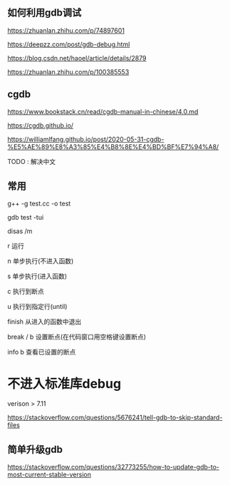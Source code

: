 ## 如何利用gdb调试

https://zhuanlan.zhihu.com/p/74897601

https://deepzz.com/post/gdb-debug.html

https://blog.csdn.net/haoel/article/details/2879

https://zhuanlan.zhihu.com/p/100385553

## cgdb

https://www.bookstack.cn/read/cgdb-manual-in-chinese/4.0.md

https://cgdb.github.io/

https://williamlfang.github.io/post/2020-05-31-cgdb-%E5%AE%89%E8%A3%85%E4%B8%8E%E4%BD%BF%E7%94%A8/

TODO : 解决中文

## 常用

g++ -g test.cc -o test 

gdb test -tui

disas /m

r 运行

n 单步执行(不进入函数)

s 单步执行(进入函数)

c 执行到断点

u 执行到指定行(until)

finish 从进入的函数中退出

break / b 设置断点(在代码窗口用空格键设置断点)

info b 查看已设置的断点

# 不进入标准库debug

verison > 7.11

https://stackoverflow.com/questions/5676241/tell-gdb-to-skip-standard-files

## 简单升级gdb

https://stackoverflow.com/questions/32773255/how-to-update-gdb-to-most-current-stable-version



